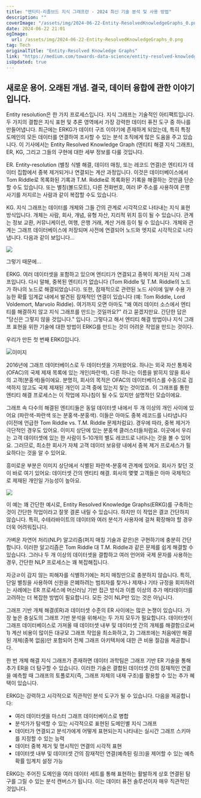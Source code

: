```yaml
---
title: "엔티티-리졸브드 지식 그래프란 - 2024 최신 기술 분석 및 사용 방법"
description: ""
coverImage: "/assets/img/2024-06-22-Entity-ResolvedKnowledgeGraphs_0.png"
date: 2024-06-22 21:01
ogImage: 
  url: /assets/img/2024-06-22-Entity-ResolvedKnowledgeGraphs_0.png
tag: Tech
originalTitle: "Entity-Resolved Knowledge Graphs"
link: "https://medium.com/towards-data-science/entity-resolved-knowledge-graphs-6b22c09a1442"
isUpdated: true
---
```






## 새로운 용어. 오래된 개념. 결국, 데이터 융합에 관한 이야기입니다.

Entity resolution은 한 가지 프로세스입니다. 지식 그래프는 기술적인 아티팩트입니다. 두 가지의 결합은 지식 표현 및 추론 영역에서 가장 강력한 데이터 퓨전 도구 중 하나를 만들어냅니다. 최근에는 ERKG가 데이터 구조 이야기에 존재하게 되었는데, 특히 특정 도메인의 모든 데이터를 연결하여 조사할 수 있는 분석 조직에게 많은 도움을 주고 있습니다. 이 기사에서는 Entity Resolved Knowledge Graph (엔티티 해결 지식 그래프), ER, KG, 그리고 그들의 구현에 대한 세부 정보를 다룰 것입니다.

ER. Entity-resolution (별칭 식별 해결, 데이터 매칭, 또는 레코드 연결)은 엔티티가 데이터 집합에서 중복 제거되거나 연결되는 계산 과정입니다. 이것은 데이터베이스에서 Tom Riddle로 목록화된 기록과 T.M. Riddle로 목록화된 기록을 해결하는 것만큼 단순할 수도 있습니다. 또는 별칭(볼드모트), 다른 전화번호, 여러 IP 주소를 사용하여 은행 사기를 저지르는 사람과 같이 복잡할 수도 있습니다.

KG. 지식 그래프는 데이터를 개체와 그들 간의 관계로 시각적으로 나타내는 지식 표현 방식입니다. 개체는 사람, 회사, 개념, 유형 자산, 지리적 위치 등이 될 수 있습니다. 관계는 정보 교환, 커뮤니케이션, 여행, 은행 거래, 계산 거래 등이 될 수 있습니다. 개체와 관계는 그래프 데이터베이스에 저장되며 사전에 연결되어 노드와 엣지로 시각적으로 나타냅니다. 다음과 같이 보입니다...

<div class="content-ad"></div>

<img src="/assets/img/2024-06-22-Entity-ResolvedKnowledgeGraphs_0.png" />

그렇기 때문에...

ERKG. 여러 데이터셋을 포함하고 있으며 엔티티가 연결되고 중복이 제거된 지식 그래프입니다. 다시 말해, 중복된 엔티티가 없습니다 (Tom Riddle 및 T.M. Riddle의 노드가 하나의 노드로 해결되었습니다). 또한, 잠재적으로 관련된 노드 사이에 일부 수용 가능한 확률 임계값 내에서 발견된 잠재적인 연결이 있습니다 (예: Tom Riddle, Lord Voldemort, Marvolo Riddle). 여기까지 오면 아마도 "왜 여러 데이터 소스에서 엔티티를 해결하지 않고 지식 그래프를 만드는 것일까요?" 라고 묻겠지만요. 간단한 답은 "당신은 그렇지 않을 것입니다." 입니다. 그렇다고 해서 엔티티 해결 방법이나 지식 그래프 표현을 위한 기술에 대한 방법이 ERKG를 만드는 것이 어려운 작업을 만드는 것이다.

우리가 만든 첫 번째 ERKG입니다.

<div class="content-ad"></div>

![이미지](/assets/img/2024-06-22-Entity-ResolvedKnowledgeGraphs_1.png)

2016년에 그래프 데이터베이스로 두 데이터셋을 가져왔어요. 하나는 외국 자산 통제국 (OFAC)의 국제 제재 목록에 있는 개인(파란색), 다른 하나는 이름을 밝히지 않을 회사의 고객(분홍색)들이에요. 분명히, 회사의 목적은 OFAC의 데이터베이스를 수동으로 검색하지 않고도 국제 제재된 개인이 고객 중에 있는지 찾는 것이었죠. 이 그래프를 통한 엔티티 해결 프로세스는 이 작업에 지나침이 될 수도 있지만 설명적인 모습이에요. 

그래프 속 다수의 해결된 엔티티들은 동일 데이터셋 내에서 두 개 이상의 개인 사이에 있어요 (파란색-파란색 또는 분홍색-분홍색). 이들은 아마도 중복 레코드를 나타냅니다 (이전에 언급한 Tom Riddle vs. T.M. Riddle 문제처럼요). 경우에 따라, 중복 제거가 극단적인 경우도 있어요. 이미지 상단에 있는 분홍색 클러스터들처럼요. 이곳에서 우리는 고객 데이터셋에 있는 한 사람이 5-10개의 별도 레코드로 나타나는 것을 볼 수 있어요. 그러므로, 최소한 회사가 자체 고객 데이터 보유량 내에서 중복 제거 프로세스가 필요하다는 것을 알 수 있어요.

흥미로운 부분은 이미지 상단에서 식별된 파란색-분홍색 관계에 있어요. 회사가 찾던 것이 바로 여기 있어요: 데이터셋 간의 엔티티 해결. 회사의 몇몇 고객들은 아마 국제적으로 제재된 개인일 가능성이 높아요.

<div class="content-ad"></div>


<img src="/assets/img/2024-06-22-Entity-ResolvedKnowledgeGraphs_2.png" />

이 예는 꽤 간단한 예시로, Entity Resolved Knowledge Graphs(ERKG)를 구축하는 것이 간단한 작업이라고 잘못 결론 내릴 수 있습니다. 하지만 이 작업은 결코 간단하지 않습니다. 특히, 수테라바이트의 데이터와 여러 분석가 사용자에 걸쳐 확장해야 할 경우 더욱 어려워집니다.

가벼운 자연어 처리(NLP) 알고리즘(퍼지 매칭 기술과 같은)은 구현하기에 충분히 간단합니다. 이러한 알고리즘은 Tom Riddle 대 T.M. Riddle과 같은 문제를 쉽게 해결할 수 있습니다. 그러나 두 개 이상의 데이터셋을 결합하고 여러 언어와 국제 문자를 사용하는 경우, 간단한 NLP 프로세스는 꽤 복잡해집니다.

자긍ㄹ이 감지 않는 피해자를 식별하기에는 퍼지 매칭만으로 충분하지 않습니다. 특히, 단일 별칭을 사용하여 신원을 은폐하려는 범죄자를 찾거나 제재나 기타 규정을 회피하려는 사례에는 ER 프로세스에 머신러닝 기반 접근 방식과 이름 이상의 추가 메타데이터를 고려하는 더 복잡한 방법이 필요합니다. 모든 것이 NLP만 있는 것은 아닙니다.


<div class="content-ad"></div>

그래프 기반 개체 해결(ER)과 데이터셋 수준의 ER 사이에는 많은 논쟁이 있습니다. 가장 높은 충실도의 그래프 기반 분석을 위해서는 두 가지 모두가 필요합니다. 데이터셋이 그래프 데이터베이스로 가져올 때 데이터셋 내부 및 데이터셋 간의 개체를 해결함으로써 1) 계산 비용이 많이든 대규모 그래프 작업을 최소화하고, 2) 그래프에는 처음에만 해결된 개체(중복 없음)만 포함되어 전체 그래프 아키텍처에 대한 큰 비용 절감을 제공합니다.

한 번 개체 해결 지식 그래프가 존재하면 데이터 과학팀은 그래프 기반 ER 기술을 통해 추가 ER을 더 탐구할 수 있습니다. 이러한 기술은 결합된 데이터셋 간의 잠재적인 연결을 예측할 때 그래프의 토폴로지(즉, 그래프 자체의 내재 구조)를 활용할 수 있는 추가 혜택이 있습니다.

ERKG는 강력하고 시각적으로 직관적인 분석 도구가 될 수 있습니다. 다음을 제공합니다:

- 여러 데이터셋을 마스터 그래프 데이터베이스로 병합
- 분석가가 탐색할 수 있는 시각적으로 표현된 도메인별 지식 그래프
- 데이터가 연결되고 분석가에게 어떻게 표현되는지 나타내는 실시간 그래프 스키마를 지정할 수 있는 능력
- 데이터 중복 제거 및 명시적인 연결의 시각적 표현
- 데이터셋 내부 및 데이터셋 간의 잠재적인 연결(예측된 링크)을 제어할 수 있는 예측 확률 임계치 설정 가능

<div class="content-ad"></div>

ERKG는 주어진 도메인을 여러 데이터 세트를 통해 표현하는 활발하게 상호 연결된 탐구를 그릴 수 있는 분석 캔버스가 됩니다. 이는 데이터 퓨전 솔루션이자 매우 직관적인 것입니다.